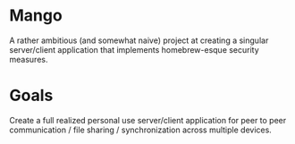 # Mango
A rather ambitious (and somewhat naive) project at creating a singular server/client application that implements homebrew-esque security measures. 

# Goals
Create a full realized personal use server/client application for peer to peer communication / file sharing / synchronization across multiple devices.
